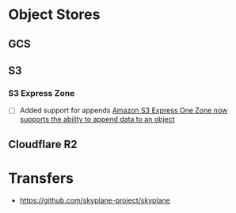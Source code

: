 # Object Stores


## GCS

## S3

### S3 Express Zone

- [ ]  Added support for appends [Amazon S3 Express One Zone now supports the ability to append data to an object](https://simonwillison.net/2024/Nov/22/amazon-s3-append-data/)

## Cloudflare R2



# Transfers
- https://github.com/skyplane-project/skyplane